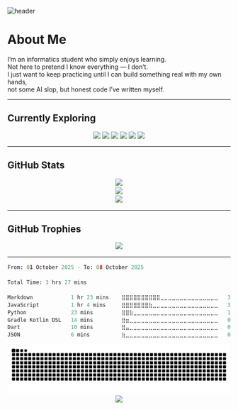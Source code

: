 ![header](https://capsule-render.vercel.app/api?type=waving&color=gradient&height=250&section=header&text=Dzaki%20Sultan%20Rabbani&fontSize=45&animation=fadeIn&fontAlignY=40&desc=Informatics%20Student%20%7C%20Jangan%20Harap%20Stabil%20%7C%20Yang%20Penting%20Jalan&descSize=18&descAlignY=65)

# About Me
I’m an informatics student who simply enjoys learning.  
Not here to pretend I know everything — I don’t.  
I just want to keep practicing until I can build something real with my own hands,  
not some AI slop, but honest code I’ve written myself.  

---

## Currently Exploring
<p align="center">
  <img src="https://ziadoua.github.io/m3-Markdown-Badges/badges/NextJS/nextjs1.svg">
  <img src="https://ziadoua.github.io/m3-Markdown-Badges/badges/NodeJS/nodejs1.svg">
  <img src="https://ziadoua.github.io/m3-Markdown-Badges/badges/React/react1.svg">
  <img src="https://ziadoua.github.io/m3-Markdown-Badges/badges/TailwindCSS/tailwindcss1.svg">
  <img src="https://ziadoua.github.io/m3-Markdown-Badges/badges/Prisma/prisma1.svg">
  <img src="https://ziadoua.github.io/m3-Markdown-Badges/badges/TypeScript/typescript1.svg">
</p>

---

## GitHub Stats
<div align="center">
  <img width="500" src="https://nirzak-streak-stats.vercel.app/?user=Nyot-Nyot&theme=aura&hide_border=false"><br>
  <img width="500" src="https://github-readme-stats.vercel.app/api?username=Nyot-Nyot&theme=aura&hide_border=false&include_all_commits=true&count_private=false"><br>
  <img width="500" src="https://github-readme-stats.vercel.app/api/top-langs/?username=Nyot-Nyot&theme=aura&hide_border=false&layout=compact">
</div>

---

## GitHub Trophies
<div align="center">
  <img src="https://github-profile-trophy.vercel.app/?username=Nyot-Nyot&theme=aura&no-frame=false&no-bg=true&margin-w=4">
</div>

---

<!--START_SECTION:waka-->

```python
From: 01 October 2025 - To: 08 October 2025

Total Time: 3 hrs 27 mins

Markdown            1 hr 23 mins    ⣿⣿⣿⣿⣿⣿⣿⣿⣿⣿⣀⣀⣀⣀⣀⣀⣀⣀⣀⣀⣀⣀⣀⣀⣀   39.99 %
JavaScript          1 hr 4 mins     ⣿⣿⣿⣿⣿⣿⣿⣷⣀⣀⣀⣀⣀⣀⣀⣀⣀⣀⣀⣀⣀⣀⣀⣀⣀   31.24 %
Python              23 mins         ⣿⣿⣷⣀⣀⣀⣀⣀⣀⣀⣀⣀⣀⣀⣀⣀⣀⣀⣀⣀⣀⣀⣀⣀⣀   11.45 %
Gradle Kotlin DSL   14 mins         ⣿⣶⣀⣀⣀⣀⣀⣀⣀⣀⣀⣀⣀⣀⣀⣀⣀⣀⣀⣀⣀⣀⣀⣀⣀   06.83 %
Dart                10 mins         ⣿⣤⣀⣀⣀⣀⣀⣀⣀⣀⣀⣀⣀⣀⣀⣀⣀⣀⣀⣀⣀⣀⣀⣀⣀   05.04 %
JSON                6 mins          ⣷⣀⣀⣀⣀⣀⣀⣀⣀⣀⣀⣀⣀⣀⣀⣀⣀⣀⣀⣀⣀⣀⣀⣀⣀   03.21 %
```

<!--END_SECTION:waka-->

<picture>
  <source media="(prefers-color-scheme: dark)" srcset="https://raw.githubusercontent.com/Nyot-Nyot/Nyot-Nyot/output/github-contribution-grid-snake-dark.svg" />
  <source media="(prefers-color-scheme: light)" srcset="https://raw.githubusercontent.com/Nyot-Nyot/Nyot-Nyot/output/github-contribution-grid-snake.svg" />
  <img alt="github-snake" src="https://raw.githubusercontent.com/Nyot-Nyot/Nyot-Nyot/output/github-contribution-grid-snake.svg" />
</picture>

<div align="center">
  <a href="https://u8views.com/github/Nyot-Nyot">
    <img align="center" src="https://u8views.com/api/v1/github/profiles/99807420/views/day-week-month-total-count.svg">
  </a>
</div>

